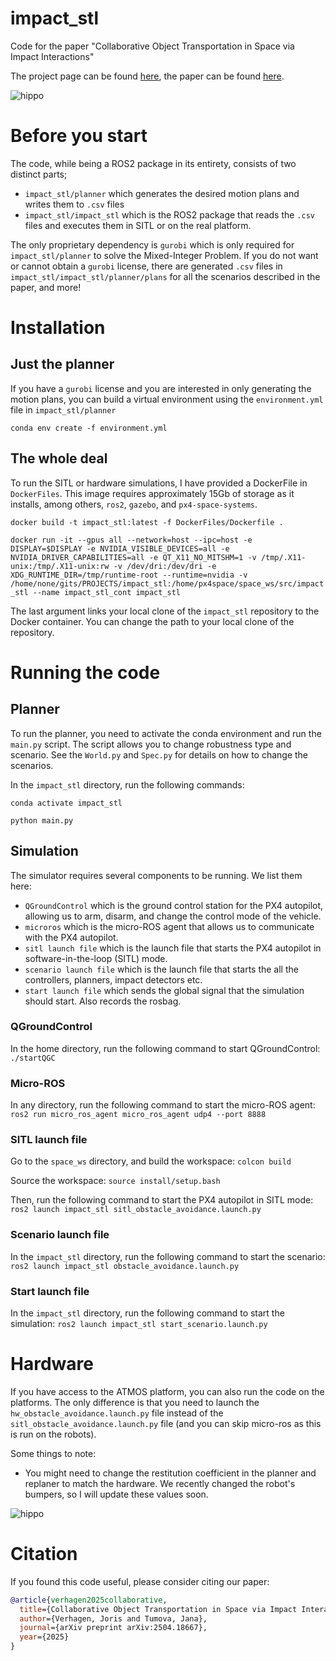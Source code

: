 # impact_stl
Code for the paper "Collaborative Object Transportation in Space via Impact Interactions"

The project page can be found [here](https://joris997.github.io/impact_stl/), the paper can be found [here](https://arxiv.org/abs/2504.18667).

![hippo](media/obstacle_avoidance_4_cut.gif)

# Before you start
The code, while being a ROS2 package in its entirety, consists of two distinct parts;
- `impact_stl/planner` which generates the desired motion plans and writes them to `.csv` files
- `impact_stl/impact_stl` which is the ROS2 package that reads the `.csv` files and executes them in SITL or on the real platform.

The only proprietary dependency is `gurobi` which is only required for `impact_stl/planner` to solve the Mixed-Integer Problem. If you do not want or cannot obtain a `gurobi` license, there are generated `.csv` files in `impact_stl/impact_stl/planner/plans` for all the scenarios described in the paper, and more!


# Installation
## Just the planner
If you have a `gurobi` license and you are interested in only generating the motion plans, you can build a virtual environment using the `environment.yml` file in `impact_stl/planner`

```conda env create -f environment.yml```


## The whole deal
To run the SITL or hardware simulations, I have provided a DockerFile in `DockerFiles`. This image requires approximately 15Gb of storage as it installs, among others, `ros2`, `gazebo`, and `px4-space-systems`.

```docker build -t impact_stl:latest -f DockerFiles/Dockerfile .```

```docker run -it --gpus all --network=host --ipc=host -e DISPLAY=$DISPLAY -e NVIDIA_VISIBLE_DEVICES=all -e NVIDIA_DRIVER_CAPABILITIES=all -e QT_X11_NO_MITSHM=1 -v /tmp/.X11-unix:/tmp/.X11-unix:rw -v /dev/dri:/dev/dri -e XDG_RUNTIME_DIR=/tmp/runtime-root --runtime=nvidia -v /home/none/gits/PROJECTS/impact_stl:/home/px4space/space_ws/src/impact_stl --name impact_stl_cont impact_stl```

The last argument links your local clone of the `impact_stl` repository to the Docker container. You can change the path to your local clone of the repository.

# Running the code
## Planner
To run the planner, you need to activate the conda environment and run the `main.py` script. 
The script allows you to change robustness type and scenario. See the `World.py` and `Spec.py` for details on how to change the scenarios. 

In the `impact_stl` directory, run the following commands:

```conda activate impact_stl```

```python main.py```

## Simulation
The simulator requires several components to be running. We list them here:
- `QGroundControl` which is the ground control station for the PX4 autopilot, allowing us to arm, disarm, and change the control mode of the vehicle.
- `microros` which is the micro-ROS agent that allows us to communicate with the PX4 autopilot.
- `sitl launch file` which is the launch file that starts the PX4 autopilot in software-in-the-loop (SITL) mode.
- `scenario launch file` which is the launch file that starts the all the controllers, planners, impact detectors etc.
- `start launch file` which sends the global signal that the simulation should start. Also records the rosbag.

### QGroundControl
In the home directory, run the following command to start QGroundControl:
```./startQGC```

### Micro-ROS
In any directory, run the following command to start the micro-ROS agent:
```ros2 run micro_ros_agent micro_ros_agent udp4 --port 8888```

### SITL launch file
Go to the `space_ws` directory, and build the workspace:
```colcon build```

Source the workspace:
```source install/setup.bash```

Then, run the following command to start the PX4 autopilot in SITL mode:
```ros2 launch impact_stl sitl_obstacle_avoidance.launch.py```

### Scenario launch file
In the `impact_stl` directory, run the following command to start the scenario:
```ros2 launch impact_stl obstacle_avoidance.launch.py```

### Start launch file
In the `impact_stl` directory, run the following command to start the simulation:
```ros2 launch impact_stl start_scenario.launch.py```

# Hardware
If you have access to the ATMOS platform, you can also run the code on the platforms. The only difference is that you need to launch the `hw_obstacle_avoidance.launch.py` file instead of the `sitl_obstacle_avoidance.launch.py` file (and you can skip micro-ros as this is run on the robots).

Some things to note:
- You might need to change the restitution coefficient in the planner and replaner to match the hardware. We recently changed the robot's bumpers, so I will update these values soon.

![hippo](media/pong_4.gif)

# Citation
If you found this code useful, please consider citing our paper:

```bibtex
@article{verhagen2025collaborative,
  title={Collaborative Object Transportation in Space via Impact Interactions},
  author={Verhagen, Joris and Tumova, Jana},
  journal={arXiv preprint arXiv:2504.18667},
  year={2025}
}
```